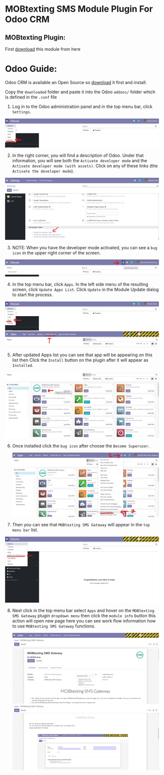 # MOBtexting SMS Module Plugin For Odoo CRM #


## MOBtexting Plugin: ##
First [download](https://github.com/mobtexting/mobtexting-odoo/archive/main.zip) this module from here

# Odoo Guide: ##
  Odoo CRM is available an Open Source so [download](https://www.odoo.com/page/download) it first and install.

  Copy the `downloaded` folder and paste it into the Odoo `addons/` folder which is defined in the `.conf` file

1) Log in to the Odoo administration panel and in the  top menu bar, click `Settings`.

  <img src="/images/1.jpg" >

2) In the right corner, you will find a description of Odoo. Under that information, you will see both the `Activate developer mode` and the `Activate developer mode (with assets)`. Click on any of these links (the `Activate the developer mode`).

  <img src="/images/2.jpg" >
 
 3) NOTE: When you have the developer mode activated, you can see a `bug icon` in the upper right corner of the screen.
 
   <img src="/images/3.jpg" >

4) In the top menu bar, click `Apps`. In the left side menu of the resulting screen, click `Update Apps List`. Click `Update` in the Module Update dialog to start the process.
  
  <img src="/images/4.jpg" >
  
  <img src="/images/5.jpg" >
  
5) After updated Apps list you can see that app will be appearing on this list then Click the `Install` button on the plugin after it will appear as `Installed`.
  
  <img src="/images/6.jpg" >

6) Once installed click the `bug icon` after choose the `Become Superuser`.
   
   <img src="/images/7.jpg" >

7) Then you can see that `MOBtexting SMS Gateway` will appear in the `top menu bar` list.
  
  <img src="/images/8.jpg" >
 
8) Next click in the top menu bar select `Apps` and hover on the `MOBtexting SMS Gateway` plugin `dropdown menu` then click the `module info` button this action
   will open new page here you can see work flow information how to use `MOBtexting SMS Gateway` functions.
    
    <img src="/images/9.png" >
    
    <img src="/images/10.png" >









